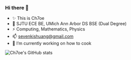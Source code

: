### Hi there 👋

- ✨ This is Ch7oe
- 🌱 SJTU ECE BE, UMich Ann Arbor DS BSE (Dual Degree)
- ⚡ Computing, Mathematics, Physics
- 📫 [sevenkishuang@gmail.com](mailto:sevenkishuang@gmail.com)
- 🔭 I’m currently working on how to cook

![Ch7oe's GitHub stats](https://github-readme-stats.vercel.app/api?username=chloe7kis&count_private=true&show_icons=true&theme=apprentice)

<!--
**Ch7oe/Ch7oe** is a ✨ _special_ ✨ repository because its `README.md` (this file) appears on your GitHub profile.

Here are some ideas to get you started:

- 🔭 I’m currently working on ...
- 🌱 I’m currently learning ...
- 👯 I’m looking to collaborate on ...
- 🤔 I’m looking for help with ...
- 💬 Ask me about ...
- 📫 How to reach me: ...
- 😄 Pronouns: ...
- ⚡ Fun fact: ...
-->
